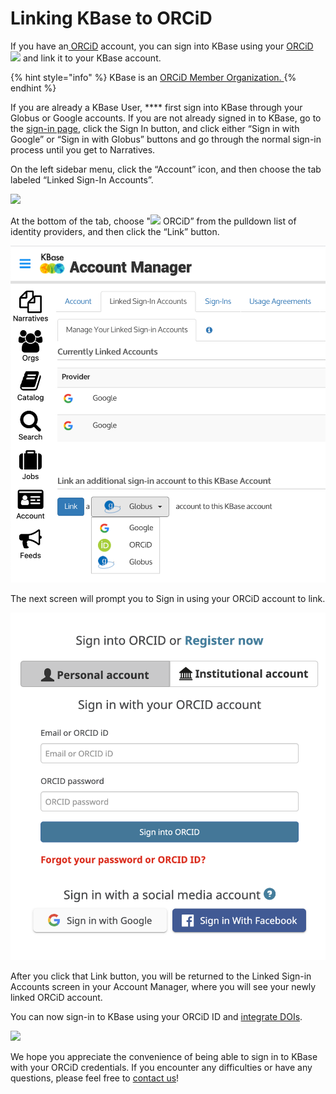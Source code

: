# Linking KBase to ORCiD

If you have an[ ORCiD](https://orcid.org) account, you can sign into KBase using your [ORCiD ![](../../.gitbook/assets/orcidid\_icon128x128.png)](https://orcid.org)  and link it to your KBase account.

{% hint style="info" %}
KBase is an [ORCiD Member Organization. ](https://orcid.org/members/0016f00002ZLyhNAAT-kbase)
{% endhint %}

If you are already a KBase User, **** first sign into KBase through your Globus or Google accounts. If you are not already signed in to KBase, go to the [sign-in page](https://narrative.kbase.us), click the Sign In button, and click either “Sign in with Google”  or “Sign in with Globus” buttons and go through the normal sign-in process until you get to Narratives.

On the left sidebar menu, click the “Account” icon, and then choose the tab labeled “Linked Sign-In Accounts”.

![](../../.gitbook/assets/narratives\_linkingaccounts.gif)

At the bottom of the tab, choose "[![](../../.gitbook/assets/orcidid\_icon128x128.png)](https://orcid.org) ORCiD” from the pulldown list of identity providers, and then click the “Link” button.

![](../../.gitbook/assets/linkaccountsdropdown.png)

The next screen will prompt you to Sign in using your ORCiD account to link.

![](../../.gitbook/assets/orcidlogin.png)

After you click that Link button, you will be returned to the Linked Sign-in Accounts screen in your Account Manager, where you will see your newly linked ORCiD account.

You can now sign-in to KBase using your ORCiD ID and [integrate DOIs](https://info.orcid.org/doe-osti-search-link-wizard/).&#x20;

![](../../.gitbook/assets/kbase\_orcid.gif)

We hope you appreciate the convenience of being able to sign in to KBase with your ORCiD credentials. If you encounter any difficulties or have any questions, please feel free to [contact us](https://www.kbase.us/support/)!
